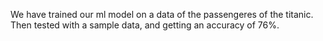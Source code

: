 We have trained our ml model on a data of the passengeres of the titanic. Then tested with a sample data, and getting an accuracy of 76%.
